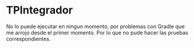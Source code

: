 # TPIntegrador
No lo puede ejecutar en ningun momento, por problemas con Gradle que me arrojo desde el primer momento. Por lo que no pude hacer las pruebas correspondientes.
